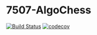 # 7507-AlgoChess
[![Build Status](https://travis-ci.org/moreover22/7507-AlgoChess.svg?branch=master)](https://travis-ci.org/moreover22/7507-AlgoChess)
[![codecov](https://codecov.io/gh/moreover22/7507-AlgoChess/branch/master/graph/badge.svg)](https://codecov.io/gh/moreover22/7507-AlgoChess)
